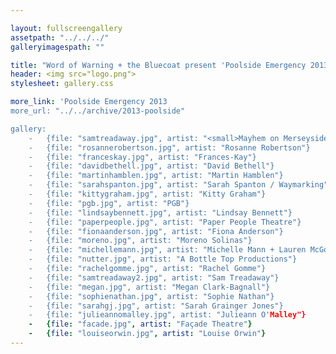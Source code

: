 ```yaml
---

layout: fullscreengallery
assetpath: "../../../"
galleryimagespath: ""

title: "Word of Warning + the Bluecoat present 'Poolside Emergency 2013"
header: <img src="logo.png">
stylesheet: gallery.css

more_link: 'Poolside Emergency 2013
more_url: "../../archive/2013-poolside"

gallery:
    -   {file: "samtreadaway.jpg", artist: "<small>Mayhem on Merseyside</small>", show: "<small>Images copyright &copy;2013 Word of Warning</small>"}
    -   {file: "rosannerobertson.jpg", artist: "Rosanne Robertson"}
    -   {file: "franceskay.jpg", artist: "Frances-Kay"}
    -   {file: "davidbethell.jpg", artist: "David Bethell"}
    -   {file: "martinhamblen.jpg", artist: "Martin Hamblen"}
    -   {file: "sarahspanton.jpg", artist: "Sarah Spanton / Waymarking"}
    -   {file: "kittygraham.jpg", artist: "Kitty Graham"}
    -   {file: "pgb.jpg", artist: "PGB"}
    -   {file: "lindsaybennett.jpg", artist: "Lindsay Bennett"}
    -   {file: "paperpeople.jpg", artist: "Paper People Theatre"}
    -   {file: "fionaanderson.jpg", artist: "Fiona Anderson"}
    -   {file: "moreno.jpg", artist: "Moreno Solinas"}
    -   {file: "michellemann.jpg", artist: "Michelle Mann + Lauren McGowan"}
    -   {file: "nutter.jpg", artist: "A Bottle Top Productions"}    
    -   {file: "rachelgomme.jpg", artist: "Rachel Gomme"}
    -   {file: "samtreadaway2.jpg", artist: "Sam Treadaway"}
    -   {file: "megan.jpg", artist: "Megan Clark-Bagnall"}
    -   {file: "sophienathan.jpg", artist: "Sophie Nathan"}
    -   {file: "sarahgj.jpg", artist: "Sarah Grainger Jones"}
    -   {file: "julieannomalley.jpg", artist: "Julieann O'Malley"}
    -   {file: "facade.jpg", artist: "Façade Theatre"}
    -   {file: "louiseorwin.jpg", artist: "Louise Orwin"}
---
```


